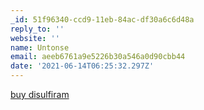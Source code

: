 ```yaml
---
_id: 51f96340-ccd9-11eb-84ac-df30a6c6d48a
reply_to: ''
website: ''
name: Untonse
email: aeeb6761a9e5226b30a546a0d90cbb44
date: '2021-06-14T06:25:32.297Z'
---
```

<a href=https://vsantabusev.com>buy disulfiram
